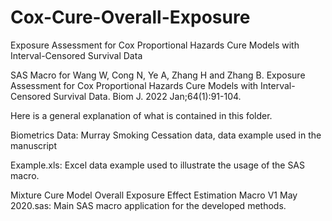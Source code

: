 # Cox-Cure-Overall-Exposure
Exposure Assessment for Cox Proportional Hazards Cure Models with Interval-Censored Survival Data

SAS Macro for Wang W, Cong N, Ye A, Zhang H and Zhang B. Exposure Assessment for Cox Proportional Hazards Cure Models with Interval-Censored Survival Data. Biom J. 2022 Jan;64(1):91-104.

Here is a general explanation of what is contained in this folder.

Biometrics Data: Murray Smoking Cessation data, data example used in the manuscript

Example.xls: Excel data example used to illustrate the usage of the SAS macro.

Mixture Cure Model Overall Exposure Effect Estimation Macro V1 May 2020.sas: Main SAS macro application for the developed methods.
